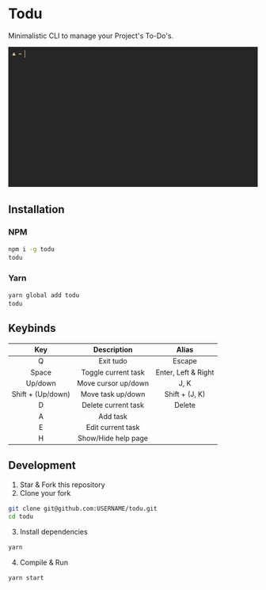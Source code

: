 # Todu

Minimalistic CLI to manage your Project's To-Do's.

![Example](https://github.com/simplifylabs/todu/blob/main/example.gif?raw=true)

## Installation

### NPM

```bash
npm i -g todu
todu
```

### Yarn

```bash
yarn global add todu
todu
```

## Keybinds

|      **Key**      |   **Description**   |      **Alias**      |
| :---------------: | :-----------------: | :-----------------: |
|         Q         |      Exit tudo      |       Escape        |
|       Space       | Toggle current task | Enter, Left & Right |
|      Up/down      | Move cursor up/down |        J, K         |
| Shift + (Up/down) |  Move task up/down  |   Shift + (J, K)    |
|         D         | Delete current task |       Delete        |
|         A         |      Add task       |                     |
|         E         |  Edit current task  |                     |
|         H         | Show/Hide help page |                     |

## Development

1. Star & Fork this repository
2. Clone your fork

```bash
git clone git@github.com:USERNAME/todu.git
cd todu
```

3. Install dependencies

```bash
yarn
```

4. Compile & Run

```bash
yarn start
```
